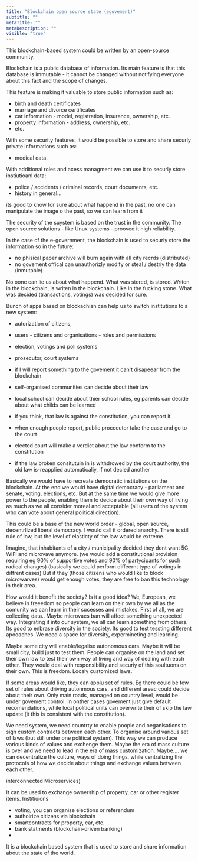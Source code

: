 ```yaml
---
title: "Blockchain open source state (egovement)"
subtitle: ""
metaTitle: ""
metaDescription: ""
visible: "true"
---
```



This blockchain-based system could be written by an open-source community.

Blockchain is a public database of information. Its main feature is that this database is immutable - it cannot be changed without notifying everyone about this fact and the scope of changes.

This feature is making it valuable to store public information such as:
  * birth and death certificates
  * marriage and divorce certificates
  * car information - model, registration, insurance, ownership, etc.
  * property information - address, ownership, etc.
  * etc.

With some security features, it would be possible to store and share securly private informations such as:
  * medical data.

With additional roles and acess managment we can use it to securly store instiutioanl data:
  * police / accidents / criminal records, court documents, etc.
  * history in general...

its good to know for sure about what happend in the past, no one can manipulate the image o the past, so we can learn from it

The security of the suystem is based on the trust in the community. The open source solutions - like Unux systems - prooved it high reliability.

In the case of the e-government, the blockchain is used to securly store the information so in the future:
  * no phisical paper archive will burn again with all city recrds (distributed)
  * no govement offical can unauthorizly modify or steal / destriy the data (inmutable)

No oone can lie us about what happend. What was stored, is stored. Writen in the blockchain, is writen in the blockchain. Like in the fucking stone.
What was decided (transactions, votings) was decided for sure.

Bunch of apps based on blockachian can help us to switch institutions to a new system:
* autorization of citizens,
* users - citizens and organisations - roles and permissions
* election, votings and poll systems
* prosecutor, court systems
* if I will report something to the govement it can't disapeear from the blockchain


* self-organised communities can decide about their law
* local school can decide about thier school rules, eg parents can decide about what childs can be learned
* if you think, that law is against the constitution, you can report it
* when enough people report, public procecutor take the case and go to the court
* elected court will make a verdict about the law conform to the constitution
* if the law broken consitutuin in is withdrowed by the court authority, the old law is-reapplied automaticaliy, if not decied another

Basically we would have to recreate democratic institutions on the blockchain.
At the end we would have digital democracy - parliament and senate, voting, elections, etc.
But at the same time we would give more power to the people, enabling them to decide about their own way of living as much as we all consider moreal and acceptable (all users of the system who can vote about general political direction).

This could be a base of the new world order - global, open source, decentrlized liberal democracy.
I would call it ordered anarchy. There is still rule of low, but the level of elasticty of the law would be extreme.

Imagine, that inhabitants of a city / municipality decided they dont want 5G, WiFi and microvave anymore.
(we would add a constitutional provision requiring eg 90% of supportive votes and 90% of partycipants for such radical changes)
(basically we could perform diffeernt type of votings in diffrent cases)
But if they (those citizens who would like to block microwarves) would get enough votes, they are free to ban this technology in their area.

How would it benefit the society?  Is it a good idea?
We, European, we believe in freeedom so people can learn on their own by we all as the comunity we can learn in their sucesses and mistakes.
First of all, we are collecting data.. Maybe microvaes ban will affect something unexpected way. Integrating it into our system, we all can learn something from others.  Its good to enbrase diversity in the society.  Its good to test tessting different apooaches. We need a space for diversity, expermineting and learning.

Maybe some city will enable/legalise autonomous cars. Maybe it will be small city, build just to test them. People can organise on the land and set their own law to test their own way of living and way of dealing with each other. They would deal with responsibility and securiy of this soultuons on their own. This is freedom. Localy customized laws.

If some areas would like, they can applu set of rules. Eg there could be few set of rules about driving autonmous cars, and different areac could decide about their own. Only main roads, managed on country level, would be under govement control. In onther cases govement just give default recomendations, while local political units can overwrite their of skip the law update (it this is consistent with the constitution).

We need system, we need countrty to enable poople and oeganisations to sign custom contracts between each other. To organise around various set of laws (but still under one political system). This way we can produce various kinds of values and exchenge them. Maybe the era of mass culture is over and we need to lead in the era of mass customization. Maybe.... we can decentralize the culture, ways of doing things, while centralizing the protocols of how we decide about things and exchange values between each other.

interconnected Microservices)

It can be used to exchange ownership of property, car or other register items.
Institiuions
* voting, you can organise elections or referendum
* authoirize citizens via blockchain
* smartcontracts for property, car, etc.
* bank statments (blockchain-driven banking)
 *
 It is a blockchain based system that is used to store and share information about the state of the world.
